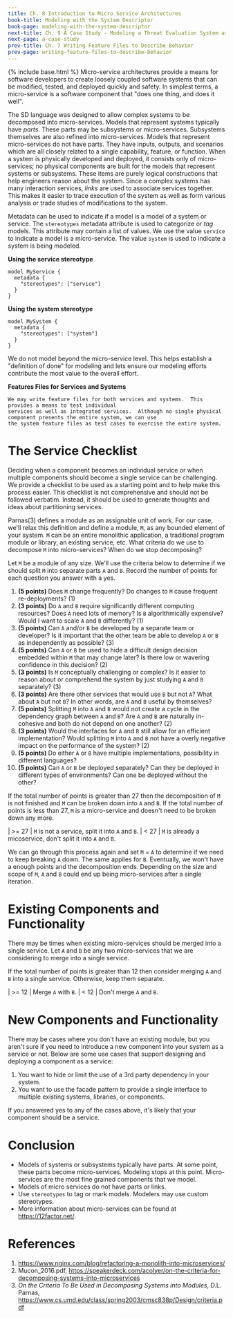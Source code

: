 ```yaml
---
title: Ch. 8 Introduction to Micro Service Architectures
book-title: Modeling with the System Descriptor
book-page: modeling-with-the-system-descriptor
next-title: Ch. 9 A Case Study - Modeling a Threat Evaluation System as an MSA
next-page: a-case-study
prev-title: Ch. 7 Writing Feature Files to Describe Behavior
prev-page: writing-feature-files-to-describe-behavior
---
```

{% include base.html %}
Micro-service architectures provide a means for software developers to create loosely coupled
software systems that can be modified, tested, and deployed quickly and safety.  In simplest terms, a micro-service is a
software component that "does one thing, and does it well".

The SD language was designed to allow complex systems to be decomposed into micro-services.  Models that represent
systems typically have _parts_.  These parts may be subsystems or micro-services.  Subsystems themselves are also refined
into micro-services.  Models that represent micro-services do not have parts.  They have inputs, outputs, and scenarios
which are all closely related to a single capability, feature, or function.  When a system is physically developed and
deployed, it consists only of micro-services; no physical components are built for the models that represent systems or
subsystems.  These items are purely logical constructions that help engineers reason about the system.  Since a complex
systems has many interaction services, _links_ are used to associate services together.  This makes it easier to trace
execution of the system as well as form various analysis or trade studies of modifications to the system.

Metadata can be used to indicate if a model is a model of a system or service.  The `stereotypes` metadata attribute is
used to categorize or _tag_ models.  This attribute may contain a list of values.  We use the value `service` to indicate
a model is a micro-service.  The value `system` is used to indicate a system is being modeled.

**Using the service stereotype**
```
model MyService {
  metadata {
    "stereotypes": ["service"]
  }
}
```

**Using the system stereotype**
```
model MySystem {
  metadata {
    "stereotypes": ["system"]
  }
}
```

We do not model beyond the micro-service level.  This helps establish a "definition of done" for modeling and lets
ensure our modeling efforts contribute the most value to the overall effort.

**Features Files for Services and Systems**
```note-info
We may write feature files for both services and systems.  This provides a means to test individual
services as well as integrated services.  Although no single physical component presents the entire system, we can use
the system feature files as test cases to exercise the entire system.
```

# The Service Checklist
Deciding when a component becomes an individual service or when multiple components should become a single service can
be challenging.  We provide a checklist to be used as a starting point and to help make this process easier.  This
checklist is not comprehensive and should not be followed verbatim.  Instead, it should be used to generate thoughts and
ideas about partitioning services.

Parnas(3) defines a module as an assignable unit of work.  For our case, we'll relax this definition and define a
module, `M`, as any bounded element of your system.  `M` can be an entire monolithic application, a traditional program
module or library, an existing service, etc.  What criteria do we use to decompose `M` into micro-services?  When do we
stop decomposing?

Let `M` be a module of any size.  We'll use the criteria below to determine if we should split `M` into separate parts
`A` and `B`.  Record the number of points for each question you answer with a yes.
1. **(5 points)** Does `M` change frequently?  Do changes to `M` cause frequent re-deployments? (1)
1. **(3 points)** Do `A` and `B` require significantly different computing resources?  Does `A` need lots of memory?  Is `B` algorithmically expensive?  Would I want to scale `A` and `B` differently? (1)
1. **(5 points)** Can `A` and/or `B` be developed by a separate team or developer?  Is it important that the other team be able to develop `A` or `B` as independently as possible? (3)
1. **(5 points)** Can `A` or `B` be used to hide a difficult design decision embedded within `M` that may change later?  Is there low or wavering confidence in this decision? (2)
1. **(3 points)** Is `M` conceptually challenging or complex?  Is it easier to reason about or comprehend the system by just studying `A` and `B` separately? (3)
1. **(3 points)** Are there other services that would use `B` but not `A`?  What about `A` but not `B`?  In other words, are `A` and `B` useful by themselves?
1. **(5 points)** Splitting `M` into `A` and `B` would not create a cycle in the dependency graph between `A` and `B`?  Are `A` and `B` are naturally in-cohesive and both do not depend on one another? (2)
1. **(3 points)** Would the interfaces for `A` and `B` still allow for an efficient implementation?  Would splitting `M` into `A` and `B` not have a overly negative impact on the performance of the system? (2)
1. **(5 points)** Do either `A` or `B` have multiple implementations, possibility in different languages?  
1. **(5 points)** Can `A` or `B` be deployed separately?  Can they be deployed in different types of environments?  Can one be deployed without the other?

If the total number of points is greater than 27 then the decomposition of `M` is not finished and `M` can be broken
down into `A` and `B`.  If the total number of points is less than 27, `M` is a micro-service and doesn't need to be
broken down any more.

| >= 27 | `M` is not a service, split it into `A` and `B`.
| < 27 | `M` is already a micoservice, don't split it into `A` and `B`.

We can go through this process again and set `M` = `A` to determine if we need to keep breaking `A` down.  The same
applies for `B`.  Eventually, we won't have a enough points and the decomposition ends.  Depending on the size and scope
of `M`, `A` and `B` could end up being micro-services after a single iteration.

# Existing Components and Functionality
There may be times when existing micro-services should be merged into a single service. Let `A` and `B` be any two
micro-services that we are considering to merge into a single service.

If the total number of points is greater than 12 then consider merging `A` and `B` into a single service.  Otherwise,
keep them separate.

| >= 12 | Merge `A` with `B`. 
| < 12 | Don't merge `A` and `B`. 

# New Components and Functionality
There may be cases where you don't have an existing module, but you aren't sure if you need to introduce a new component
into your system as a service or not.  Below are some use cases that support designing and deploying a component as a
service:
1. You want to hide or limit the use of a 3rd party dependency in your system.
1. You want to use the facade pattern to provide a single interface to multiple existing systems, libraries, or components.  

If you answered yes to any of the cases above, it's likely that your component should be a service.

# Conclusion
* Models of systems or subsystems typically have parts.  At some point, these parts become micro-services.  Modeling stops at this point.  Micro-services are the most fine grained components that we model.
* Models of micro services do not have parts or links.
* Use `stereotypes` to tag or mark models.  Modelers may use custom stereotypes.
* More information about micro-services can be found at https://12factor.net/.

# References
1. https://www.nginx.com/blog/refactoring-a-monolith-into-microservices/
1. Mucon_2016.pdf, https://speakerdeck.com/acolyer/on-the-criteria-for-decomposing-systems-into-microservices
1. _On the Criteria To Be Used in Decomposing Systems into Modules_, D.L. Parnas,  https://www.cs.umd.edu/class/spring2003/cmsc838p/Design/criteria.pdf